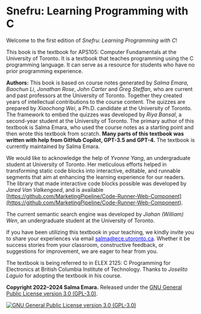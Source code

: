# Snefru: Learning Programming with C

Welcome to the first edition of *Snefru: Learning Programming with C*!  

This book is the textbook for APS105: Computer Fundamentals at the University of Toronto. It is a textbook that teaches programming using the C programming language. It can serve as a resource for students who have no prior programming experience.

**Authors:** This book is based on course notes generated by *Salma Emara*, *Baochun Li*, *Jonathan Rose*, *John Carter* and *Greg Steffan*, who are current and past professors at the University of Toronto. Together they created years of intellectual contributions to the course content. The quizzes are prepared by *Xiaochong Wei*, a Ph.D. candidate at the University of Toronto. The framework to embed the quizzes was developed by *Riya Bansal*, a second-year student at the University of Toronto. The primary author of this textbook is Salma Emara, who used the course notes as a starting point and then wrote this textbook from scratch. **Many parts of this textbook was written with help from GitHub Copilot, GPT-3.5 and GPT-4.** The textbook is currently maintained by Salma Emara.

We would like to acknowledge the help of *Yvonne Yang*, an undergraduate student at University of Toronto. Her meticulous efforts helped in transforming static code blocks into interactive, editable, and runnable segments that aim at enhancing the learning experience for our readers. The library that made interactive code blocks possible was developed by *Jared Van Valkengoed*, and is available [https://github.com/MarketingPipeline/Code-Runner-Web-Component](https://github.com/MarketingPipeline/Code-Runner-Web-Component).

The current semantic search engine was developed by *Jiahan (William) Wen*, an undergraduate student at the University of Toronto. 

If you have been utilizing this textbook in your teaching, we kindly invite you to share your experiences via email   <span style="color:blue"><u>salma<i>@</i>ece<i>.</i>utoronto<i>.</i>ca</u></span>. Whether it be success stories from your classroom, constructive feedback, or suggestions for improvement, we are eager to hear from you.

The textbook is being referred to in ELEX 2125: C Programming for Electronics at British Columbia Institute of Technology. Thanks to *Joselito Laguio* for adopting the textbook in his course.

**Copyright 2022–2024 Salma Emara.** Released under the <a rel="license" href="https://www.gnu.org/licenses/gpl-3.0.html">GNU General Public License version 3.0 (GPL-3.0)</a>.

<a rel="license" href="https://www.gnu.org/licenses/gpl-3.0.html">
<img alt="GNU General Public License version 3.0 (GPL-3.0)" style="border-width:0"
src="https://www.gnu.org/graphics/gplv3-127x51.png" /></a>
